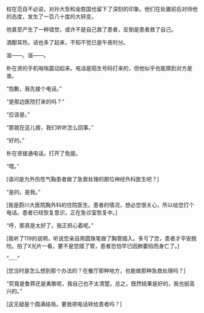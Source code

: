 权在范自不必说，对孙大哲和金胜国也留下了深刻的印象。他们在处置前后对待他的态度，发生了一百八十度的大转变。

他甚至产生了一种错觉，或许不是自己救了患者，反倒是患者救了自己。

酒酣耳热，话也多了起来，不知不觉已是午夜时分。

滋——。滋——。

朴在贤的手机嗡嗡震动起来。电话是陌生号码打来的，但他似乎也能猜到对方是谁。

“抱歉，我先接个电话。”

“是那边医院打来的吗？”

“应该是。”

“那就在这儿接，我们听听怎么回事。”

“好的。”

朴在贤接通电话，打开了免提。

“喂。”

[请问是为外伤性气胸患者做了急救处理的那位神经外科医生吧？]

“是的。是我。”

[我是蔚川大医院胸外科的住院医生。患者的情况，想必您很关心，所以给您打个电话。患者已经恢复意识，正在急诊室恢复中。]

“呼，那真是太好了。我正担心着呢。”

[我听了119的说明，听说您亲自用圆珠笔做了胸管插入。多亏了您，患者才平安脱险。拍了X光片一看，要不是您插了管，患者恐怕早已因肺萎陷而身亡了。]

“……”

[您当时是怎么想到那个办法的？在餐厅那种地方，也能做那种急救处理吗？]

“究竟是鲁莽还是勇敢呢，我自己也不太清楚。总之，既然结果是好的，我也挺高兴的。”

[这无疑是个圆满结局。要我把电话转给患者吗？]